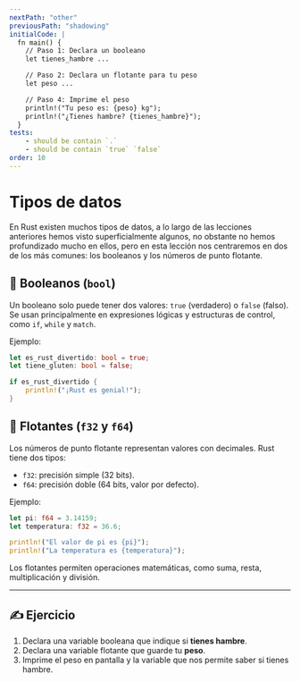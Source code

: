 ```yaml
---
nextPath: "other"
previousPath: "shadowing"
initialCode: |
  fn main() {
    // Paso 1: Declara un booleano 
    let tienes_hambre ...

    // Paso 2: Declara un flotante para tu peso
    let peso ...

    // Paso 4: Imprime el peso
    println!("Tu peso es: {peso} kg");
    println!("¿Tienes hambre? {tienes_hambre}");
  }
tests:
    - should be contain `.`
    - should be contain `true` `false`
order: 10
---
```

# Tipos de datos

En Rust existen muchos tipos de datos, a lo largo de las lecciones anteriores hemos visto superficialmente
algunos, no obstante no hemos profundizado mucho en ellos, pero en esta lección nos centraremos en dos de los más comunes: los booleanos y los números de punto flotante.


## 🔹 Booleanos (`bool`)

Un booleano solo puede tener dos valores: `true` (verdadero) o `false` (falso).
Se usan principalmente en expresiones lógicas y estructuras de control, como `if`, `while` y `match`.

Ejemplo:

```rust
let es_rust_divertido: bool = true;
let tiene_gluten: bool = false;

if es_rust_divertido {
    println!("¡Rust es genial!");
}
```

## 🔹 Flotantes (`f32` y `f64`)

Los números de punto flotante representan valores con decimales.
Rust tiene dos tipos:

* `f32`: precisión simple (32 bits).
* `f64`: precisión doble (64 bits, valor por defecto).

Ejemplo:

```rust
let pi: f64 = 3.14159;
let temperatura: f32 = 36.6;

println!("El valor de pi es {pi}");
println!("La temperatura es {temperatura}");
```

Los flotantes permiten operaciones matemáticas, como suma, resta, multiplicación y división.

---

## ✍️ Ejercicio

1. Declara una variable booleana que indique si **tienes hambre**.
2. Declara una variable flotante que guarde tu **peso**.
4. Imprime el peso en pantalla y la variable que nos permite saber si tienes hambre.

